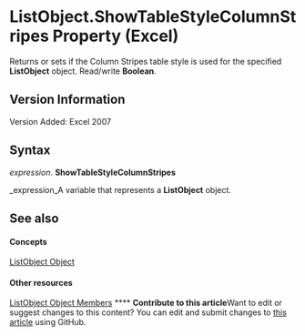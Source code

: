 
# ListObject.ShowTableStyleColumnStripes Property (Excel)

Returns or sets if the Column Stripes table style is used for the specified  **ListObject** object. Read/write **Boolean**.


## Version Information

Version Added: Excel 2007 


## Syntax

 _expression_. **ShowTableStyleColumnStripes**

 _expression_A variable that represents a  **ListObject** object.


## See also


#### Concepts


 [ListObject Object](46de6c4f-8ce0-0c7d-da59-6e52f5eab612.md)
#### Other resources


 [ListObject Object Members](d34f895c-cf60-f644-866b-7b757716e7a6.md)
****   **Contribute to this article**Want to edit or suggest changes to this content? You can edit and submit changes to  [this article](https://github.com/jhershey00/VBA_Excel_Test/OpenXMLCon/articles/30e2236b-df82-0fa2-e820-a0fc8978ced1.md) using GitHub.

